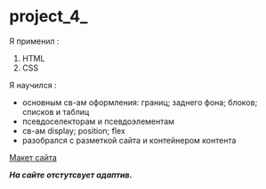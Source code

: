 # project_4_

Я применил : 
  1. HTML
  2. CSS
  
Я научился :
-  основным св-ам оформления: границ; заднего фона; блоков; списков и таблиц
-  псевдоселекторам и псевдоэлементам
-  св-ам display; position; flex
- разобрался с разметкой сайта и контейнером контента 

[Макет сайта](https://www.figma.com/file/3v7NoedNxo8IwmktTsQYXa/Space-X?node-id=0%3A1)

***На сайте отстутсвует адаптив.***
